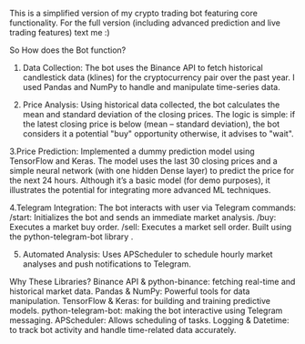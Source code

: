This is a simplified version of my crypto trading bot featuring core functionality.
For the full version (including advanced prediction and live trading features)
text me   :)

 

So How does the Bot function?

1. Data Collection:
The bot uses the Binance API to fetch historical candlestick data (klines) for the cryptocurrency pair over the past year.
I used Pandas and NumPy to handle and manipulate time-series data. 

2. Price Analysis:
Using historical data collected, the bot calculates the mean and standard deviation of the closing prices. The logic is simple: if the latest closing price is below (mean – standard deviation), the bot considers it a potential "buy" opportunity otherwise, it advises to "wait". 

3.Price Prediction:
Implemented a dummy prediction model using TensorFlow and Keras. The model uses the last 30 closing prices and a simple neural network (with one hidden Dense layer) to predict the price for the next 24 hours. Although it’s a basic model (for demo purposes), it illustrates the potential for integrating more advanced ML techniques.

4.Telegram Integration:
The bot interacts with user via Telegram commands:
/start: Initializes the bot and sends an immediate market analysis.
/buy: Executes a market buy order.
/sell: Executes a market sell order.
Built using the python-telegram-bot library .

5. Automated Analysis:
Uses APScheduler to schedule hourly market analyses and push notifications to Telegram. 

Why These Libraries?
Binance API & python-binance: fetching real-time and historical market data.
Pandas & NumPy: Powerful tools for data manipulation.
TensorFlow & Keras: for building and training predictive models.
python-telegram-bot: making the bot interactive using Telegram messaging.
APScheduler: Allows scheduling of tasks.
Logging & Datetime: to track bot activity and handle time-related data accurately.

